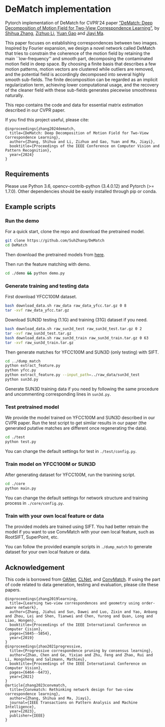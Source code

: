 # DeMatch implementation

Pytorch implementation of DeMatch for CVPR'24 paper ["DeMatch: Deep Decomposition of Motion Field for Two-View Correspondence Learning"](https://drive.google.com/drive/folders/1JH8Kw3DukEgD94lZ86iaMvcTVbQ669Gn), by [Shihua Zhang](https://scholar.google.com/citations?user=7f_tYK4AAAAJ), [Zizhuo Li](https://scholar.google.com/citations?user=bxuEALEAAAAJ), [Yuan Gao](https://scholar.google.com/citations?user=AAPYLWwAAAAJ) and [Jiayi Ma](https://scholar.google.com/citations?user=73trMQkAAAAJ).


This paper focuses on establishing correspondences between two images. Inspired by Fourier expansion, we design a novel network called DeMatch that tries to constrain the coherence of the motion field by retaining the main ``low-frequency'' and smooth part, decomposing the contaminated motion field in deep space. By choosing a finite basis that describes a few motion patterns, motion vectors are clustered while outliers are removed, and the potential field is accordingly decomposed into several highly smooth sub-fields. The finite decomposition can be regarded as an implicit regularization term, achieving lower computational usage, and the recovery of the cleaner field with these sub-fields generates piecewise smoothness naturally.

This repo contains the code and data for essential matrix estimation described in our CVPR paper.

If you find this project useful, please cite:

```
@inproceedings{zhang2024dematch,
  title={DeMatch: Deep Decomposition of Motion Field for Two-View Correspondence Learning},
  author={Zhang, Shihua and Li, Zizhuo and Gao, Yuan and Ma, Jiayi},
  booktitle={Proceedings of the IEEE Conference on Computer Vision and Pattern Recognition},
  year={2024}
}
```


## Requirements

Please use Python 3.6, opencv-contrib-python (3.4.0.12) and Pytorch (>= 1.7.0). Other dependencies should be easily installed through pip or conda.


## Example scripts

### Run the demo

For a quick start, clone the repo and download the pretrained model.
```bash
git clone https://github.com/SuhZhang/DeMatch 
cd DeMatch 
```
Then download the pretrained models from [here](https://drive.google.com/drive/folders/1aX0x0RtlgNcYDSO06VbHz7xNdpsWB-Am).

Then run the feature matching with demo.

```bash
cd ./demo && python demo.py
```

### Generate training and testing data

First download YFCC100M dataset.
```bash
bash download_data.sh raw_data raw_data_yfcc.tar.gz 0 8
tar -xvf raw_data_yfcc.tar.gz
```

Download SUN3D testing (1.1G) and training (31G) dataset if you need.
```bash
bash download_data.sh raw_sun3d_test raw_sun3d_test.tar.gz 0 2
tar -xvf raw_sun3d_test.tar.gz
bash download_data.sh raw_sun3d_train raw_sun3d_train.tar.gz 0 63
tar -xvf raw_sun3d_train.tar.gz
```

Then generate matches for YFCC100M and SUN3D (only testing) with SIFT.
```bash
cd ../dump_match
python extract_feature.py
python yfcc.py
python extract_feature.py --input_path=../raw_data/sun3d_test
python sun3d.py
```
Generate SUN3D training data if you need by following the same procedure and uncommenting corresponding lines in `sun3d.py`.



### Test pretrained model

We provide the model trained on YFCC100M and SUN3D described in our CVPR paper. Run the test script to get similar results in our paper (the generated putative matches are different once regenerating the data).

```bash
cd ./test 
python test.py
```
You can change the default settings for test in `./test/config.py`.

### Train model on YFCC100M or SUN3D

After generating dataset for YFCC100M, run the tranining script.
```bash
cd ./core 
python main.py
```

You can change the default settings for network structure and training process in `./core/config.py`.

### Train with your own local feature or data 

The provided models are trained using SIFT. You had better retrain the model if you want to use ConvMatch with your own local feature, such as RootSIFT, SuperPoint, etc. 

You can follow the provided example scripts in `./dump_match` to generate dataset for your own local feature or data.

## Acknowledgement
This code is borrowed from [OANet](https://github.com/zjhthu/OANet), [CLNet](https://github.com/sailor-z/CLNet), and [ConvMatch](https://github.com/SuhZhang/ConvMatch). If using the part of code related to data generation, testing and evaluation, please cite these papers.

```
@inproceedings{zhang2019learning,
  title={Learning two-view correspondences and geometry using order-aware network},
  author={Zhang, Jiahui and Sun, Dawei and Luo, Zixin and Yao, Anbang and Zhou, Lei and Shen, Tianwei and Chen, Yurong and Quan, Long and Liao, Hongen},
  booktitle={Proceedings of the IEEE International Conference on Computer Cision},
  pages={5845--5854},
  year={2019}
}
@inproceedings{zhao2021progressive,
  title={Progressive correspondence pruning by consensus learning},
  author={Zhao, Chen and Ge, Yixiao and Zhu, Feng and Zhao, Rui and Li, Hongsheng and Salzmann, Mathieu},
  booktitle={Proceedings of the IEEE International Conference on Computer Vision},
  pages={6464--6473},
  year={2021}
}
@article{zhang2023convmatch,
  title={Convmatch: Rethinking network design for two-view correspondence learning},
  author={Zhang, Shihua and Ma, Jiayi},
  journal={IEEE Transactions on Pattern Analysis and Machine Intelligence},
  year={2023},
  publisher={IEEE}
}
```
